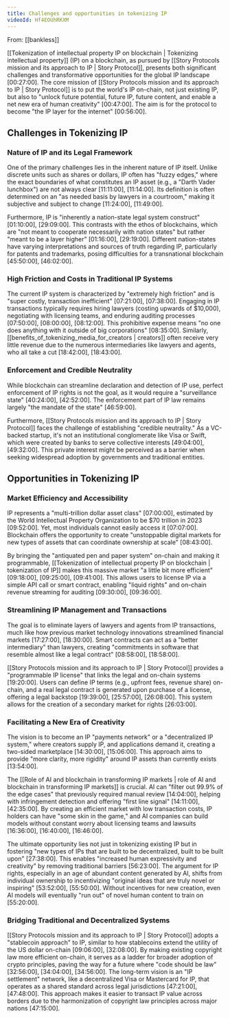 ```yaml
---
title: Challenges and opportunities in tokenizing IP
videoId: Hf4EOUhRKXM
---
```


From: [[bankless]] <br/> 

[[Tokenization of intellectual property IP on blockchain | Tokenizing intellectual property]] (IP) on a blockchain, as pursued by [[Story Protocols mission and its approach to IP | Story Protocol]], presents both significant challenges and transformative opportunities for the global IP landscape <a class="yt-timestamp" data-t="00:27:00">[00:27:00]</a>. The core mission of [[Story Protocols mission and its approach to IP | Story Protocol]] is to put the world's IP on-chain, not just existing IP, but also to "unlock future potential, future IP, future content, and enable a net new era of human creativity" <a class="yt-timestamp" data-t="00:47:00">[00:47:00]</a>. The aim is for the protocol to become "the IP layer for the internet" <a class="yt-timestamp" data-t="00:56:00">[00:56:00]</a>.

## Challenges in Tokenizing IP

### Nature of IP and its Legal Framework
One of the primary challenges lies in the inherent nature of IP itself. Unlike discrete units such as shares or dollars, IP often has "fuzzy edges," where the exact boundaries of what constitutes an IP asset (e.g., a "Darth Vader lunchbox") are not always clear <a class="yt-timestamp" data-t="11:11:00">[11:11:00]</a>, <a class="yt-timestamp" data-t="11:14:00">[11:14:00]</a>. Its definition is often determined on an "as needed basis by lawyers in a courtroom," making it subjective and subject to change <a class="yt-timestamp" data-t="11:24:00">[11:24:00]</a>, <a class="yt-timestamp" data-t="11:49:00">[11:49:00]</a>.

Furthermore, IP is "inherently a nation-state legal system construct" <a class="yt-timestamp" data-t="01:10:00">[01:10:00]</a>, <a class="yt-timestamp" data-t="29:09:00">[29:09:00]</a>. This contrasts with the ethos of blockchains, which are "not meant to cooperate necessarily with nation states" but rather "meant to be a layer higher" <a class="yt-timestamp" data-t="01:16:00">[01:16:00]</a>, <a class="yt-timestamp" data-t="29:19:00">[29:19:00]</a>. Different nation-states have varying interpretations and sources of truth regarding IP, particularly for patents and trademarks, posing difficulties for a transnational blockchain <a class="yt-timestamp" data-t="45:50:00">[45:50:00]</a>, <a class="yt-timestamp" data-t="46:02:00">[46:02:00]</a>.

### High Friction and Costs in Traditional IP Systems
The current IP system is characterized by "extremely high friction" and is "super costly, transaction inefficient" <a class="yt-timestamp" data-t="07:21:00">[07:21:00]</a>, <a class="yt-timestamp" data-t="07:38:00">[07:38:00]</a>. Engaging in IP transactions typically requires hiring lawyers (costing upwards of $10,000), negotiating with licensing teams, and enduring auditing processes <a class="yt-timestamp" data-t="07:50:00">[07:50:00]</a>, <a class="yt-timestamp" data-t="08:00:00">[08:00:00]</a>, <a class="yt-timestamp" data-t="08:12:00">[08:12:00]</a>. This prohibitive expense means "no one does anything with it outside of big corporations" <a class="yt-timestamp" data-t="08:35:00">[08:35:00]</a>. Similarly, [[benefits_of_tokenizing_media_for_creators | creators]] often receive very little revenue due to the numerous intermediaries like lawyers and agents, who all take a cut <a class="yt-timestamp" data-t="18:42:00">[18:42:00]</a>, <a class="yt-timestamp" data-t="18:43:00">[18:43:00]</a>.

### Enforcement and Credible Neutrality
While blockchain can streamline declaration and detection of IP use, perfect enforcement of IP rights is not the goal, as it would require a "surveillance state" <a class="yt-timestamp" data-t="40:24:00">[40:24:00]</a>, <a class="yt-timestamp" data-t="42:52:00">[42:52:00]</a>. The enforcement part of IP law remains largely "the mandate of the state" <a class="yt-timestamp" data-t="46:59:00">[46:59:00]</a>.

Furthermore, [[Story Protocols mission and its approach to IP | Story Protocol]] faces the challenge of establishing "credible neutrality." As a VC-backed startup, it's not an institutional conglomerate like Visa or Swift, which were created by banks to serve collective interests <a class="yt-timestamp" data-t="49:04:00">[49:04:00]</a>, <a class="yt-timestamp" data-t="49:32:00">[49:32:00]</a>. This private interest might be perceived as a barrier when seeking widespread adoption by governments and traditional entities.

## Opportunities in Tokenizing IP

### Market Efficiency and Accessibility
IP represents a "multi-trillion dollar asset class" <a class="yt-timestamp" data-t="07:00:00">[07:00:00]</a>, estimated by the World Intellectual Property Organization to be $70 trillion in 2023 <a class="yt-timestamp" data-t="09:52:00">[09:52:00]</a>. Yet, most individuals cannot easily access it <a class="yt-timestamp" data-t="07:07:00">[07:07:00]</a>. Blockchain offers the opportunity to create "unstoppable digital markets for new types of assets that can coordinate ownership at scale" <a class="yt-timestamp" data-t="08:43:00">[08:43:00]</a>.

By bringing the "antiquated pen and paper system" on-chain and making it programmable, [[Tokenization of intellectual property IP on blockchain | tokenization of IP]] makes this massive market "a little bit more efficient" <a class="yt-timestamp" data-t="09:18:00">[09:18:00]</a>, <a class="yt-timestamp" data-t="09:25:00">[09:25:00]</a>, <a class="yt-timestamp" data-t="09:41:00">[09:41:00]</a>. This allows users to license IP via a simple API call or smart contract, enabling "liquid rights" and on-chain revenue streaming for auditing <a class="yt-timestamp" data-t="09:30:00">[09:30:00]</a>, <a class="yt-timestamp" data-t="09:36:00">[09:36:00]</a>.

### Streamlining IP Management and Transactions
The goal is to eliminate layers of lawyers and agents from IP transactions, much like how previous market technology innovations streamlined financial markets <a class="yt-timestamp" data-t="17:27:00">[17:27:00]</a>, <a class="yt-timestamp" data-t="18:30:00">[18:30:00]</a>. Smart contracts can act as a "better intermediary" than lawyers, creating "commitments in software that resemble almost like a legal contract" <a class="yt-timestamp" data-t="08:58:00">[08:58:00]</a>, <a class="yt-timestamp" data-t="18:58:00">[18:58:00]</a>.

[[Story Protocols mission and its approach to IP | Story Protocol]] provides a "programmable IP license" that links the legal and on-chain systems <a class="yt-timestamp" data-t="19:20:00">[19:20:00]</a>. Users can define IP terms (e.g., upfront fees, revenue share) on-chain, and a real legal contract is generated upon purchase of a license, offering a legal backstop <a class="yt-timestamp" data-t="19:39:00">[19:39:00]</a>, <a class="yt-timestamp" data-t="25:57:00">[25:57:00]</a>, <a class="yt-timestamp" data-t="26:08:00">[26:08:00]</a>. This system allows for the creation of a secondary market for rights <a class="yt-timestamp" data-t="26:03:00">[26:03:00]</a>.

### Facilitating a New Era of Creativity
The vision is to become an IP "payments network" or a "decentralized IP system," where creators supply IP, and applications demand it, creating a two-sided marketplace <a class="yt-timestamp" data-t="14:30:00">[14:30:00]</a>, <a class="yt-timestamp" data-t="15:06:00">[15:06:00]</a>. This approach aims to provide "more clarity, more rigidity" around IP assets than currently exists <a class="yt-timestamp" data-t="13:54:00">[13:54:00]</a>.

The [[Role of AI and blockchain in transforming IP markets | role of AI and blockchain in transforming IP markets]] is crucial. AI can "filter out 99.9% of the edge cases" that previously required manual review <a class="yt-timestamp" data-t="14:04:00">[14:04:00]</a>, helping with infringement detection and offering "first line signal" <a class="yt-timestamp" data-t="14:11:00">[14:11:00]</a>, <a class="yt-timestamp" data-t="42:35:00">[42:35:00]</a>. By creating an efficient market with low transaction costs, IP holders can have "some skin in the game," and AI companies can build models without constant worry about licensing teams and lawsuits <a class="yt-timestamp" data-t="16:36:00">[16:36:00]</a>, <a class="yt-timestamp" data-t="16:40:00">[16:40:00]</a>, <a class="yt-timestamp" data-t="16:46:00">[16:46:00]</a>.

The ultimate opportunity lies not just in tokenizing existing IP but in fostering "new types of IPs that are built to be decentralized, built to be built upon" <a class="yt-timestamp" data-t="27:38:00">[27:38:00]</a>. This enables "increased human expressivity and creativity" by removing traditional barriers <a class="yt-timestamp" data-t="56:23:00">[56:23:00]</a>. The argument for IP rights, especially in an age of abundant content generated by AI, shifts from individual ownership to incentivizing "original ideas that are truly novel or inspiring" <a class="yt-timestamp" data-t="53:52:00">[53:52:00]</a>, <a class="yt-timestamp" data-t="55:50:00">[55:50:00]</a>. Without incentives for new creation, even AI models will eventually "run out" of novel human content to train on <a class="yt-timestamp" data-t="55:20:00">[55:20:00]</a>.

### Bridging Traditional and Decentralized Systems
[[Story Protocols mission and its approach to IP | Story Protocol]] adopts a "stablecoin approach" to IP, similar to how stablecoins extend the utility of the US dollar on-chain <a class="yt-timestamp" data-t="09:06:00">[09:06:00]</a>, <a class="yt-timestamp" data-t="32:08:00">[32:08:00]</a>. By making existing copyright law more efficient on-chain, it serves as a ladder for broader adoption of crypto principles, paving the way for a future where "code should be law" <a class="yt-timestamp" data-t="32:56:00">[32:56:00]</a>, <a class="yt-timestamp" data-t="34:04:00">[34:04:00]</a>, <a class="yt-timestamp" data-t="34:56:00">[34:56:00]</a>. The long-term vision is an "IP settlement" network, like a decentralized Visa or Mastercard for IP, that operates as a shared standard across legal jurisdictions <a class="yt-timestamp" data-t="47:21:00">[47:21:00]</a>, <a class="yt-timestamp" data-t="47:48:00">[47:48:00]</a>. This approach makes it easier to transact IP value across borders due to the harmonization of copyright law principles across major nations <a class="yt-timestamp" data-t="47:15:00">[47:15:00]</a>.